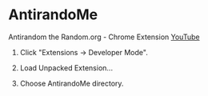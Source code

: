 # AntirandoMe
Antirandom the Random.org - Chrome Extension [YouTube]

1) Click "Extensions -> Developer Mode".

2) Load Unpacked Extension...

3) Choose AntirandoMe directory.

[YouTube]:https://www.youtube.com/watch?v=Cul-qKYXaC8
